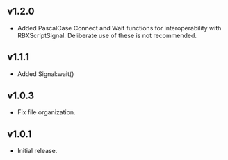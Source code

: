 ## v1.2.0

* Added PascalCase Connect and Wait functions for interoperability with RBXScriptSignal. Deliberate use of these is not recommended.

## v1.1.1

* Added Signal:wait()

## v1.0.3

* Fix file organization.

## v1.0.1

* Initial release.

